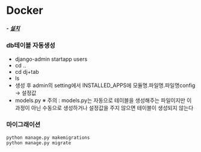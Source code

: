 # Docker
##### - <a href="https://github.com/Seongbae103/memo/blob/main/setting(docker).md">설치</a>
### db테이블 자동생성
- django-admin startapp users
- cd ..
- cd dj+tab
- ls
- 생성 후 admin의 setting에서 INSTALLED_APPS에 모듈명.파일명.파일명config -> 설정값
- models.py
※ 주의 : models.py는 자동으로 테이블을 생성해주는 파일이지만 이 과정이 아닌 수동으로 생성하거나 설정값을 주지 않으면 테이블이 생성되지 않는다


### 마이그래이션
    python manage.py makemigrations
    python manage.py migrate